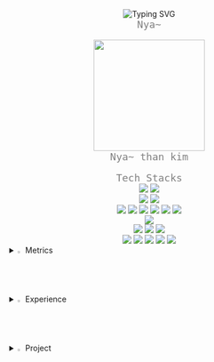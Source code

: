 <div align="center">
  <img src="https://readme-typing-svg.demolab.com?font=Bitcount+Grid+Double&size=30&pause=1000&color=F7526F&background=FFF5E600&center=true&multiline=true&random=true&width=442&height=64&lines=Welcome+nathan`s+World" alt="Typing SVG" />
</div>


<div align="center">
  <code style="color: gray; font-size: 18px;">Nya~</code>
</div><br>

<div align="center">
  <img src="https://github.com/user-attachments/assets/d6976600-796b-4c6c-bcd0-2a2761313bf1" width="200"/>
</div>

<div align="center">
  <code style="color: gray; font-size: 18px;">Nya~ than kim</code>
</div><br>

<div align="center">
  <code style="color: gray; font-size: 18px;">Tech Stacks</code>
</div>

<div align="center">
  <img src="https://img.shields.io/badge/Java-007396?style=plastic&logo=OpenJDK&logoColor=white"/> 
  <img src="https://img.shields.io/badge/JavaScript-F7DF1E?style=plastic&logo=JavaScript&logoColor=black"/>
  <br>
  <img src="https://img.shields.io/badge/Spring-6DB33F?style=plastic&logo=Spring&logoColor=white"/> 
  <img src="https://img.shields.io/badge/Spring_Boot-6DB33F?style=plastic&logo=Spring&logoColor=white"/> 
  <br>
  <img src="https://img.shields.io/badge/MyBatis-005B9F?style=plastic"/> 
  <img src="https://img.shields.io/badge/JPA--Hibernate-59666C?style=plastic&logo=Hibernate&logoColor=white"/> 
  <img src="https://img.shields.io/badge/Lombok-FF6F00?style=plastic&logo=Lombok&logoColor=white"/> 
  <img src="https://img.shields.io/badge/Logback-DC382D?style=plastic"/> 
  <img src="https://img.shields.io/badge/SLF4J-FF9900?style=plastic"/> 
  <img src="https://img.shields.io/badge/Swagger-85EA2D?style=plastic&logo=Swagger&logoColor=white"/>
  <br>
  <img src="https://img.shields.io/badge/MySQL-4479A1?style=plastic&logo=MySQL&logoColor=white"/> 
  <br>
  <img src="https://img.shields.io/badge/Docker-2496ED?style=plastic&logo=Docker&logoColor=white"/> 
  <img src="https://img.shields.io/badge/GCP-4285F4?style=plastic&logo=googlecloud&logoColor=white"/> 
  <img src="https://img.shields.io/badge/GitHub_Actions-2088FF?style=plastic&logo=githubactions&logoColor=white"/> 
  <br>
  <img src="https://img.shields.io/badge/IntelliJ_IDEA-000000?style=plastic&logo=intellijidea&logoColor=white"/> 
  <img src="https://img.shields.io/badge/Eclipse-2C2255?style=plastic&logo=eclipseide&logoColor=white"/> 
  <img src="https://img.shields.io/badge/Postman-FF6C37?style=plastic&logo=Postman&logoColor=white"/> 
  <img src="https://img.shields.io/badge/DBeaver-372923?style=plastic"/> 
  <img src="https://img.shields.io/badge/Git-FF5722?style=plastic&logo=git&logoColor=white"/> 
  <br>
</div>

<details>
<summary>
  <img src="https://raw.githubusercontent.com/Tarikul-Islam-Anik/Animated-Fluent-Emojis/master/Emojis/Hand%20gestures/Eyes.png" alt="Eyes" width="2%" /> Metrics
</summary><br>
  <div align="center">

<img src="https://github-readme-stats.vercel.app/api?username=nathan960307&show_icons=true&theme=tokyonight" alt="GitHub Stats" />

<br>

<img src="https://github-readme-stats.vercel.app/api/top-langs/?username=nathan960307&layout=compact&theme=tokyonight" alt="Top Languages" />

<br>

  <img src="https://github-readme-streak-stats.herokuapp.com/?user=nathan960307&theme=tokyonight" alt="GitHub Streak" />
  </div>
</details>

<details>
<summary>
  <img src="https://raw.githubusercontent.com/Tarikul-Islam-Anik/Animated-Fluent-Emojis/master/Emojis/Hand%20gestures/Eyes.png" alt="Eyes" width="2%" /> Experience
</summary><br>
  - Programmers Devcourse 5th – Backend Track (2025.02 ~ 2025.08)  <br>
  - IBM Korea – System Engineer (2020.12 ~ 2024.08)  
</details>

<details>
<summary>
  <img src="https://raw.githubusercontent.com/Tarikul-Islam-Anik/Animated-Fluent-Emojis/master/Emojis/Hand%20gestures/Eyes.png" alt="Eyes" width="2%" /> Project
</summary><br>
### 🚀 Projects (요약)

| 🍵 카페 메뉴 관리 | 🎮 TODO-RPG | 🗺 MAPICK |
|---|---|---|
| Spring+MyBatis 기반 CRUD 학습 | Spring Boot+JPA 목표/할일 (v1→v2 고도화) | 지도 기반 커뮤니티 (BE5/FE5, 팀장) |
| [Repo](https://github.com/prgrms-be-devcourse/NBE5-6-1-Team03) | [Repo v1](https://github.com/prgrms-be-devcourse/NBE5-6-2-Team04) · [Repo v2](https://github.com/prgrms-be-devcourse/NBE5-6-3-Team04) | [Repo](https://github.com/prgrms-web-devcourse-final-project/WEB5_6_GitSunJaeAb_BE) |

---

#### 📖 상세

<details>
<summary>🍵 카페 메뉴 관리 — 상세 보기</summary>

**기간**: 2025.04.22 ~ 2025.04.28  
Spring과 MyBatis를 활용해 메뉴 CRUD와 DB 연동을 구현. 웹 서비스의 기본 구조와 데이터 흐름을 익힘.

- **사용 기술**: Spring, MyBatis, JSP, MySQL, Git  
- **담당 역할**: 메뉴 CRUD, DB 연동  
- **문제/해결**: 매퍼 XML 바인딩 오류 → MyBatis 로그로 디버깅, JSTL/EL 바인딩 수정  
- **배운 점**: MVC↔DAO 흐름, 기본 트랜잭션/예외 처리, Git 협업 기초

</details>

<details>
<summary>🎮 TODO-RPG — 상세 보기</summary>

**기간**: 2025.05 ~ 2025.06  

- **버전1**: Goal/Todo CRUD, Thymeleaf 화면 연동  
- **버전2(고도화)**: 날짜 단위 **Calendar**, 프로그래머스/백준 **문제 크롤링**(추천·완료 체크)

- **사용 기술**: Spring Boot, JPA, Thymeleaf, MySQL, Git  
- **담당 역할**: CRUD/화면 연동, (v2) Calendar·크롤링·상태 관리  
- **문제/해결**: 지연로딩으로 조회 과다 → fetch 전략/쿼리 튜닝  
- **배운 점**: 엔티티 설계·연관관계, 계층 분리, 화면-백엔드 데이터 흐름

</details>

<details>
<summary>🗺 MAPICK — 상세 보기</summary>

**기간**: 2025.06 ~ 2025.08 / **역할**: 백엔드 팀장(BE5/FE5)  
**핵심**: **JWT + OAuth2** 인증 서버, 회원 API, **Docker + GCP** 배포, 프론트와 API 통합/협업 리딩

- **사용 기술**: Spring Boot, JPA, JWT, OAuth2, Docker, GCP, GitHub Actions  
- **담당 역할**: 아키텍처 설계, 회원/인증 서버, Docker·GCP 배포, 협업 리딩  
- **문제/해결**: 로그아웃 토큰 무효화 → **Redis 블랙리스트** / 수동 배포 → **컨테이너화+자동화**  
- **배운 점**: 인증/인가 심화, 운영 관점 배포·모니터링, 10인 규모 협업 프로세스

</details>



</details>


